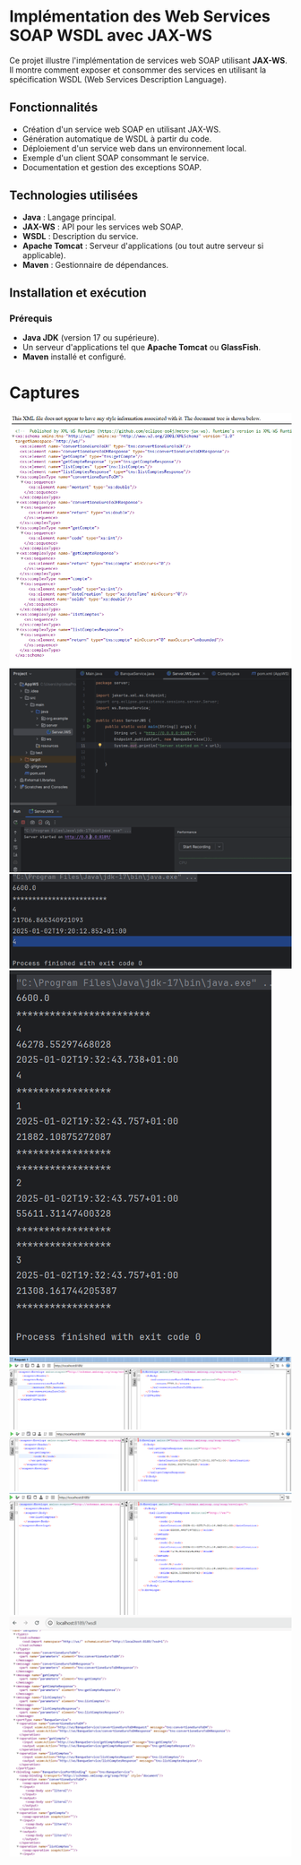 # Implémentation des Web Services SOAP WSDL avec JAX-WS

Ce projet illustre l'implémentation de services web SOAP utilisant **JAX-WS**. Il montre comment exposer et consommer des services en utilisant la spécification WSDL (Web Services Description Language).

## Fonctionnalités
- Création d'un service web SOAP en utilisant JAX-WS.
- Génération automatique de WSDL à partir du code.
- Déploiement d'un service web dans un environnement local.
- Exemple d'un client SOAP consommant le service.
- Documentation et gestion des exceptions SOAP.

## Technologies utilisées
- **Java** : Langage principal.
- **JAX-WS** : API pour les services web SOAP.
- **WSDL** : Description du service.
- **Apache Tomcat** : Serveur d'applications (ou tout autre serveur si applicable).
- **Maven** : Gestionnaire de dépendances.

## Installation et exécution

### Prérequis
- **Java JDK** (version 17 ou supérieure).
- Un serveur d'applications tel que **Apache Tomcat** ou **GlassFish**.
- **Maven** installé et configuré.

<h1>Captures</h1>
<img src="Captures/1.PNG" alt="CAP1">
<img src="Captures/2.PNG" alt="CAP1">
<img src="Captures/3.PNG" alt="CAP1">
<img src="Captures/4.PNG" alt="CAP1">
<img src="Captures/5.PNG" alt="CAP1">
<img src="Captures/6.PNG" alt="CAP1">
<img src="Captures/7.PNG" alt="CAP1">
<img src="Captures/8.PNG" alt="CAP1">
